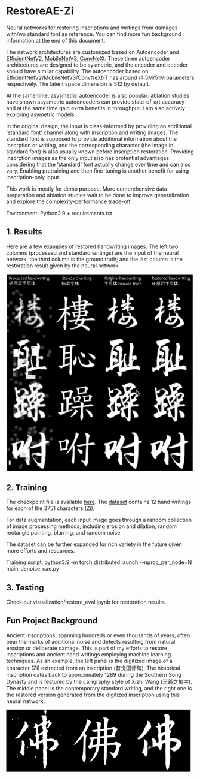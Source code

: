 # RestoreAE-Zi

Neural networks for restoring inscriptions and writings from damages with/wo standard font as reference. You can find more fun background information at the end of this document.

The network architectures are customized based on Autoencoder and [EfficientNetV2](https://arxiv.org/abs/2104.00298), [MobileNetV3](https://arxiv.org/abs/1905.02244), [ConvNeXt](https://arxiv.org/abs/2201.03545). These three autoencoder architectures are designed to be sysmetric, and the encoder and decoder should have similar capability. The autoencoder based on EfficientNetV2/MobileNetV3/ConvNeXt-T has around /4.5M/51M parameters respectively. The latent space dimension is 512 by default.

At the same time, asysmetric autoencoder is also popular: ablation studies have shown asysmetric autoencoders can provide state-of-art accuracy and at the same time gain extra benefits in throughput. I am also actively exploring asymetric models.

In the original design, the input is class-informed by providing an additional 'standard font' channel  along with inscription and writing images. The standard font is supposed to provide additional information about the inscrption or writing, and the corresponding character (the image in standard font) is also usually known before inscription restoration. Providing inscrption images as the only input also has protential advantages. considering that the 'standard' font actually change over time and can also vary. Enabling pretraining and then fine-tuning is another benefit for using inscription-only input.

This work is mostly for demo purpose. More comprehensive data preparation and ablation studies wait to be done to improve generalization and explore the complexity-performance trade-off. 

Environment: Python3.9 + requirements.txt 

## 1. Results

Here are a few examples of restored handwriting images. The left two columns (processed and standard writings) are the input of the neural network; the third column is the ground truth; and the last column is the restoration result given by the neural network. 

<img src="./example-images/summarizedRestore.png" alt="drawing" width="500"/>

## 2. Training

The checkpoint file is available [here](https://drive.google.com/file/d/1m8e-eeI0zy6sOcmC2_Z1ooOk1Wlz6gwu/view?usp=sharing). The [dataset](https://drive.google.com/file/d/15_tXRqRtOpTFuoFpXNOtbrBWic0IqzRg/view?usp=sharing) contains 12 hand writings for each of the 3751 characters (Zi). 

For data augmentation, each input image goes through a random collection of image processing methods, including erosion and dilation, random rectangle painting, blurring, and random noise. 

The dataset can be further expanded for rich variety in the future given more efforts and resources. 

Training script: python3.9 -m torch.distributed.launch --nproc_per_node=N main_denoise_cae.py  

## 3. Testing

Check out visualization/restore_eval.ipynb for restoration results.


## Fun Project Background
Ancient inscriptions, spanning hundreds or even thousands of years, often bear the marks of additional noise and defects resulting from natural erosion or deliberate damage. This is part of my efforts to restore inscriptions and ancient hand writings employing machine learning techniques. As an example, the left panel is the digitized image of a character (Zi) extracted from an inscription (普觉国师碑). The historical inscription dates back to approximately 1289 during the Southern Song Dynasty and is featured by the calligraphy style of Xizhi Wang (王羲之集字). The middle panel is the contemporary standard writing, and the right one is the restored version generated from the digitized inscription using this neural network.

![Example Xizhi's handwriting](./example-images/xizhi-example.png)